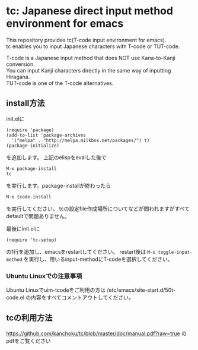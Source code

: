 tc:  Japanese direct input method environment for emacs
========================================================

This repository provides tc(T-code input environment for emacs).  
tc enables you to input Japanese characters with T-code or TUT-code.  

T-code is a Japanese input method that does NOT use Kana-to-Kanji conversion.  
You can input Kanji characters directly in the same way of inputting Hiragana.  
TUT-code is one of the T-code alternatives.

## install方法

init.elに

	(require 'package)
	(add-to-list 'package-archives
	  '("melpa" . "http://melpa.milkbox.net/packages/") t)
	(package-initialize)

を追加します。
上記のelispをevalした後で

	M-x package-install
	tc

を実行します。package-installが終わったら

	M-x tcode-install

を実行してください。
tcの設定file作成場所についてなどが問われますがすべて
defaultで問題ありません。

最後にinit.elに

`(require 'tc-setup)`

の1行を追加し、emacsをrestartしてください。
restart後は
`M-x toggle-input-method`
を実行し、用いるinput-methodにT-codeを選択してください。

### Ubuntu Linuxでの注意事項

Ubuntu Linuxでuim-tcodeをご利用の方は /etc/emacs/site-start.d/50t-code.el の内容をすべてコメントアウトしてください。


## tcの利用方法

https://github.com/kanchoku/tc/blob/master/doc/manual.pdf?raw=true のpdfをご覧ください
